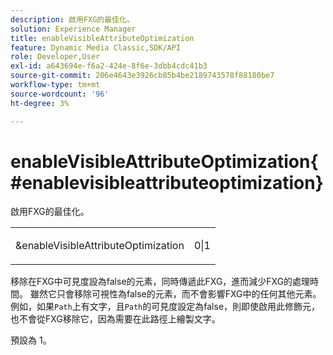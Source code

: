 ```yaml
---
description: 啟用FXG的最佳化。
solution: Experience Manager
title: enableVisibleAttributeOptimization
feature: Dynamic Media Classic,SDK/API
role: Developer,User
exl-id: a643694e-f6a2-424e-8f6e-3dbb4cdc41b3
source-git-commit: 206e4643e3926cb85b4be2189743578f88180be7
workflow-type: tm+mt
source-wordcount: '96'
ht-degree: 3%

---
```


# enableVisibleAttributeOptimization{#enablevisibleattributeoptimization}

啟用FXG的最佳化。

<table id="simpletable_FDE0D8786BC747AF87A336452500E695"> 
 <tr class="strow"> 
  <td class="stentry"> <p><span class="codeph"> &amp;enableVisibleAttributeOptimization</span> </p> </td> 
  <td class="stentry"> <p>0|1 </p></td> 
 </tr> 
</table>

移除在FXG中可見度設為false的元素，同時傳遞此FXG，進而減少FXG的處理時間。 雖然它只會移除可視性為false的元素，而不會影響FXG中的任何其他元素。 例如，如果`Path`上有文字，且`Path`的可見度設定為false，則即使啟用此修飾元，也不會從FXG移除它，因為需要在此路徑上繪製文字。

預設為 1。
